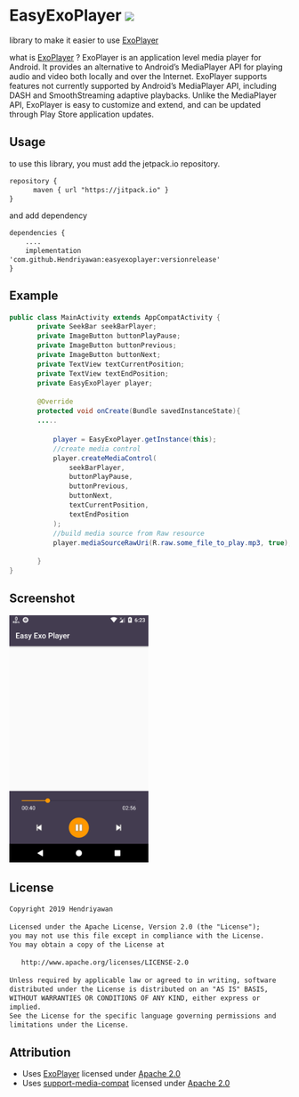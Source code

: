 # EasyExoPlayer [![](https://jitpack.io/v/Hendriyawan/easyexoplayer.svg)](https://jitpack.io/#Hendriyawan/easyexoplayer)
library to make it easier to use [ExoPlayer](https://exoplayer.dev)

what is [ExoPlayer](https://exoplayer.dev) ? ExoPlayer is an application level media player for Android. It provides an alternative to Android’s MediaPlayer API for playing audio and video both locally and over the Internet. ExoPlayer supports features not currently supported by Android’s MediaPlayer API, including DASH and SmoothStreaming adaptive playbacks. Unlike the MediaPlayer API, ExoPlayer is easy to customize and extend, and can be updated through Play Store application updates.


Usage
-------
to use this library, you must add the jetpack.io repository.
```
repository {
      maven { url "https://jitpack.io" }
}
```

and add dependency
```
dependencies {
    ....
    implementation 'com.github.Hendriyawan:easyexoplayer:versionrelease'
}
```

Example
-------

``` java
public class MainActivity extends AppCompatActivity {
       private SeekBar seekBarPlayer;
       private ImageButton buttonPlayPause;
       private ImageButton buttonPrevious;
       private ImageButton buttonNext;
       private TextView textCurrentPosition;
       private TextView textEndPosition;
       private EasyExoPlayer player;

       @Override
       protected void onCreate(Bundle savedInstanceState){
       .....

           player = EasyExoPlayer.getInstance(this);
           //create media control
           player.createMediaControl(
               seekBarPlayer,
               buttonPlayPause,
               buttonPrevious,
               buttonNext,
               textCurrentPosition,
               textEndPosition
           );
           //build media source from Raw resource
           player.mediaSourceRawUri(R.raw.some_file_to_play.mp3, true);

       }
}
```
Screenshot
----------
<img src="https://raw.githubusercontent.com/Hendriyawan/easyexoplayer/master/ss_1.png" width="250" />

License
-------
    Copyright 2019 Hendriyawan

    Licensed under the Apache License, Version 2.0 (the "License");
    you may not use this file except in compliance with the License.
    You may obtain a copy of the License at

       http://www.apache.org/licenses/LICENSE-2.0

    Unless required by applicable law or agreed to in writing, software
    distributed under the License is distributed on an "AS IS" BASIS,
    WITHOUT WARRANTIES OR CONDITIONS OF ANY KIND, either express or implied.
    See the License for the specific language governing permissions and
    limitations under the License.

Attribution
-----------
* Uses [ExoPlayer](https://exoplayer.dev) licensed under [Apache 2.0](https://www.apache.org/licenses/LICENSE-2.0)
* Uses [support-media-compat](https://developer.android.com/topic/libraries/support-library/features#media-playback) licensed under [Apache 2.0](https://www.apache.org/licenses/LICENSE-2.0)
